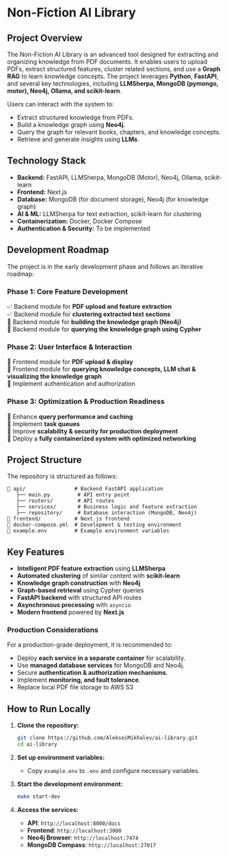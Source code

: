 # **Non-Fiction AI Library**

## **Project Overview**  

The Non-Fiction AI Library is an advanced tool designed for extracting and organizing knowledge from PDF documents. It enables users to upload PDFs, extract structured features, cluster related sections, and use a **Graph RAG** to learn knowledge concepts. The project leverages **Python**, **FastAPI**, and several key technologies, including **LLMSherpa, MongoDB (pymongo, motor), Neo4j, Ollama, and scikit-learn**.  

Users can interact with the system to:  
- Extract structured knowledge from PDFs.  
- Build a knowledge graph using **Neo4j**.  
- Query the graph for relevant books, chapters, and knowledge concepts.  
- Retrieve and generate insights using **LLMs**.  

## **Technology Stack**  

- **Backend:** FastAPI, LLMSherpa, MongoDB (Motor), Neo4j, Ollama, scikit-learn  
- **Frontend:** Next.js  
- **Database:** MongoDB (for document storage), Neo4j (for knowledge graph)  
- **AI & ML:** LLMSherpa for text extraction, scikit-learn for clustering  
- **Containerization:** Docker, Docker Compose  
- **Authentication & Security:** To be implemented  

## **Development Roadmap**  

The project is in the early development phase and follows an iterative roadmap:  

### **Phase 1: Core Feature Development**  
✅ Backend module for **PDF upload and feature extraction**  
✅ Backend module for **clustering extracted text sections**  
🔲 Backend module for **building the knowledge graph (Neo4j)**  
🔲 Backend module for **querying the knowledge graph using Cypher**  

### **Phase 2: User Interface & Interaction**  
🔲 Frontend module for **PDF upload & display**  
🔲 Frontend module for **querying knowledge concepts, LLM chat & visualizing the knowledge graph**  
🔲 Implement authentication and authorization  

### **Phase 3: Optimization & Production Readiness**  
🔲 Enhance **query performance and caching**  
🔲 Implement **task queues**  
🔲 Improve **scalability & security for production deployment**  
🔲 Deploy a **fully containerized system with optimized networking**  

## **Project Structure**  

The repository is structured as follows:  

```
📂 api/                # Backend FastAPI application  
   ├── main.py         # API entry point  
   ├── routers/        # API routes  
   ├── services/       # Business logic and feature extraction  
   ├── repository/     # Database interaction (MongoDB, Neo4j)  
📂 frontend/           # Next.js frontend  
📄 docker-compose.yml  # Development & testing environment  
📄 example.env         # Example environment variables  
```

## **Key Features**  

- **Intelligent PDF feature extraction** using **LLMSherpa**  
- **Automated clustering** of similar content with **scikit-learn**  
- **Knowledge graph construction** with **Neo4j**  
- **Graph-based retrieval** using Cypher queries  
- **FastAPI backend** with structured API routes  
- **Asynchronous processing** with `asyncio`  
- **Modern frontend** powered by **Next.js**   

### **Production Considerations**  

For a production-grade deployment, it is recommended to:  
- Deploy **each service in a separate container** for scalability.  
- Use **managed database services** for MongoDB and Neo4j.  
- Secure **authentication & authorization mechanisms**.  
- Implement **monitoring, and fault tolerance**.  
- Replace local PDF file storage to AWS S3

## **How to Run Locally**  

1. **Clone the repository:**  

   ```sh
   git clone https://github.com/AlekseiMikhalev/ai-library.git
   cd ai-library
   ```

2. **Set up environment variables:**  
   - Copy `example.env` to `.env` and configure necessary variables.  

3. **Start the development environment:**  

   ```sh
   make start-dev
   ```

4. **Access the services:**  
   - **API**: `http://localhost:8000/docs`  
   - **Frontend**: `http://localhost:3000`  
   - **Neo4j Browser**: `http://localhost:7474`  
   - **MongoDB Compass**: `http://localhost:27017`